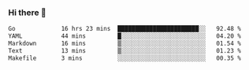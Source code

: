 ### Hi there 👋

<!--
**yeya24/yeya24** is a ✨ _special_ ✨ repository because its `README.md` (this file) appears on your GitHub profile.

Here are some ideas to get you started:

- 🔭 I’m currently working on ...
- 🌱 I’m currently learning ...
- 👯 I’m looking to collaborate on ...
- 🤔 I’m looking for help with ...
- 💬 Ask me about ...
- 📫 How to reach me: ...
- 😄 Pronouns: ...
- ⚡ Fun fact: ...
-->

<!--START_SECTION:waka-->

```txt
Go             16 hrs 23 mins  ███████████████████████░░   92.48 %
YAML           44 mins         █░░░░░░░░░░░░░░░░░░░░░░░░   04.20 %
Markdown       16 mins         ▒░░░░░░░░░░░░░░░░░░░░░░░░   01.54 %
Text           13 mins         ▒░░░░░░░░░░░░░░░░░░░░░░░░   01.23 %
Makefile       3 mins          ░░░░░░░░░░░░░░░░░░░░░░░░░   00.35 %
```

<!--END_SECTION:waka-->
